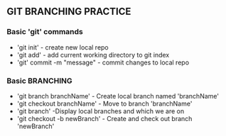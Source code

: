 ## GIT BRANCHING PRACTICE ##

### Basic 'git' commands

* 'git init' - create new local repo
* 'git add' - add current working
directory to git index
* 'git' commit -m "message" - commit
changes to local repo

### Basic BRANCHING
* 'git branch branchName' - Create local
branch named 'branchName'
* 'git checkout branchName' - Move to branch 'branchName'
* 'git branch' -Display local branches and which we are on
* 'git checkout -b newBranch' - Create and check out branch 'newBranch'
